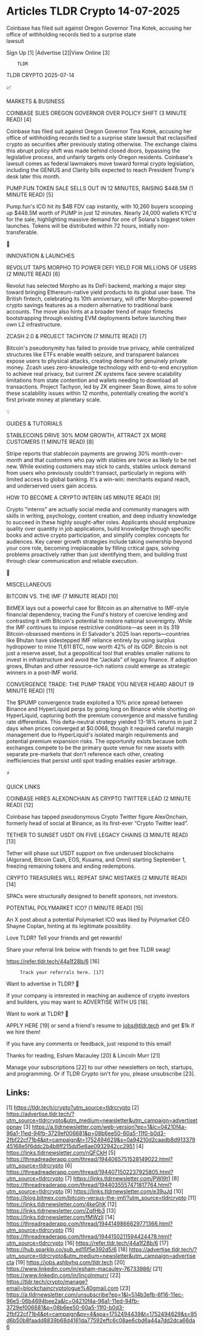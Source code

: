 # Articles TLDR Crypto 14-07-2025

Coinbase has filed suit against Oregon Governor Tina Kotek, accusing
her office of withholding records tied to a surprise state
lawsuit ‌ ‌ ‌ ‌ ‌ ‌ ‌ ‌ ‌ ‌ ‌ ‌ ‌ ‌ ‌ ‌ ‌ ‌ ‌ ‌ ‌ ‌ ‌ ‌ ‌ ‌  ‌ ‌ ‌ ‌ ‌ ‌ ‌ ‌ ‌ ‌ ‌ ‌ ‌ ‌ ‌ ‌ ‌ ‌ ‌ ‌ ‌ ‌ ‌ ‌ ‌ ‌ 


 Sign Up [1] |Advertise [2]|View Online [3] 

		TLDR 

TLDR CRYPTO 2025-07-14

📈 

MARKETS & BUSINESS

 COINBASE SUES OREGON GOVERNOR OVER POLICY SHIFT (3 MINUTE READ) [4] 

 Coinbase has filed suit against Oregon Governor Tina Kotek, accusing
her office of withholding records tied to a surprise state lawsuit
that reclassified crypto as securities after previously stating
otherwise. The exchange claims this abrupt policy shift was made
behind closed doors, bypassing the legislative process, and unfairly
targets only Oregon residents. Coinbase's lawsuit comes as federal
lawmakers move toward formal crypto legislation, including the GENIUS
and Clarity bills expected to reach President Trump's desk later this
month. 

 PUMP.FUN TOKEN SALE SELLS OUT IN 12 MINUTES, RAISING $448.5M (1
MINUTE READ) [5] 

 Pump.fun's ICO hit its $4B FDV cap instantly, with 10,260 buyers
scooping up $448.5M worth of PUMP in just 12 minutes. Nearly 24,000
wallets KYC'd for the sale, highlighting massive demand for one of
Solana's biggest token launches. Tokens will be distributed within 72
hours, initially non-transferable. 

🚀 

INNOVATION & LAUNCHES

 REVOLUT TAPS MORPHO TO POWER DEFI YIELD FOR MILLIONS OF USERS (2
MINUTE READ) [6] 

 Revolut has selected Morpho as its DeFi backend, marking a major step
toward bringing Ethereum-native yield products to its global user
base. The British fintech, celebrating its 10th anniversary, will
offer Morpho-powered crypto savings features as a modern alternative
to traditional bank accounts. The move also hints at a broader trend
of major fintechs bootstrapping through existing EVM deployments
before launching their own L2 infrastructure. 

 ZCASH 2.0 & PROJECT TACHYON (7 MINUTE READ) [7] 

 Bitcoin's pseudonymity has failed to provide true privacy, while
centralized structures like ETFs enable wealth seizure, and
transparent balances expose users to physical attacks, creating demand
for genuinely private money. Zcash uses zero-knowledge technology with
end-to-end encryption to achieve real privacy, but current ZK systems
face severe scalability limitations from state contention and wallets
needing to download all transactions. Project Tachyon, led by ZK
engineer Sean Bowe, aims to solve these scalability issues within 12
months, potentially creating the world's first private money at
planetary scale. 

💡 

GUIDES & TUTORIALS

 STABLECOINS DRIVE 30% MOM GROWTH, ATTRACT 2X MORE CUSTOMERS (1 MINUTE
READ) [8] 

 Stripe reports that stablecoin payments are growing 30%
month-over-month and that customers who pay with stables are twice as
likely to be net new. While existing customers may stick to cards,
stables unlock demand from users who previously couldn't transact,
particularly in regions with limited access to global banking. It's a
win-win: merchants expand reach, and underserved users gain access. 

 HOW TO BECOME A CRYPTO INTERN (45 MINUTE READ) [9] 

 Crypto "interns" are actually social media and community managers
with skills in writing, psychology, content creation, and deep
industry knowledge to succeed in these highly sought-after roles.
Applicants should emphasize quality over quantity in job applications,
build knowledge through specific books and active crypto
participation, and simplify complex concepts for audiences. Key career
growth strategies include taking ownership beyond your core role,
becoming irreplaceable by filling critical gaps, solving problems
proactively rather than just identifying them, and building trust
through clear communication and reliable execution. 

🦄 

MISCELLANEOUS

 BITCOIN VS. THE IMF (7 MINUTE READ) [10] 

 BitMEX lays out a powerful case for Bitcoin as an alternative to
IMF-style financial dependency, tracing the Fund's history of coercive
lending and contrasting it with Bitcoin's potential to restore
national sovereignty. While the IMF continues to impose restrictive
conditions—as seen in its 319 Bitcoin-obsessed mentions in El
Salvador's 2025 loan reports—countries like Bhutan have sidestepped
IMF reliance entirely by using surplus hydropower to mine 11,611 BTC,
now worth 42% of its GDP. Bitcoin is not just a reserve asset, but a
geopolitical tool that enables smaller nations to invest in
infrastructure and avoid the “Jackals” of legacy finance. If
adoption grows, Bhutan and other resource-rich nations could emerge as
strategic winners in a post-IMF world. 

 CONVERGENCE TRADE: THE PUMP TRADE YOU NEVER HEARD ABOUT (9 MINUTE
READ) [11] 

 The $PUMP convergence trade exploited a 10% price spread between
Binance and HyperLiquid perps by going long on Binance while shorting
on HyperLiquid, capturing both the premium convergence and massive
funding rate differentials. This delta-neutral strategy yielded 13-18%
returns in just 2 days when prices converged at $0.0068, though it
required careful margin management due to HyperLiquid's isolated
margin requirements and potential premium expansion risks. The
opportunity exists because both exchanges compete to be the primary
quote venue for new assets with separate pre-markets that don't
reference each other, creating inefficiencies that persist until spot
trading enables easier arbitrage. 

⚡ 

QUICK LINKS

 COINBASE HIRES ALEXONCHAIN AS CRYPTO TWITTER LEAD (2 MINUTE READ)
[12] 

 Coinbase has tapped pseudonymous Crypto Twitter figure AlexOnchain,
formerly head of social at Binance, as its first-ever “Crypto
Twitter lead”. 

 TETHER TO SUNSET USDT ON FIVE LEGACY CHAINS (3 MINUTE READ) [13] 

 Tether will phase out USDT support on five underused blockchains
(Algorand, Bitcoin Cash, EOS, Kusama, and Omni) starting September 1,
freezing remaining tokens and ending redemptions. 

 CRYPTO TREASURIES WILL REPEAT SPAC MISTAKES (2 MINUTE READ) [14] 

 SPACs were structurally designed to benefit sponsors, not investors. 

 POTENTIAL POLYMARKET ICO? (1 MINUTE READ) [15] 

 An X post about a potential Polymarket ICO was liked by Polymarket
CEO Shayne Coplan, hinting at its legitimate possibility. 

Love TLDR? Tell your friends and get rewards!

 Share your referral link below with friends to get free TLDR swag! 

 https://refer.tldr.tech/44a1f28b/6 [16] 

		 Track your referrals here. [17] 

Want to advertise in TLDR? 📰

 If your company is interested in reaching an audience of crypto
investors and builders, you may want to ADVERTISE WITH US [18]. 

Want to work at TLDR? 💼

 APPLY HERE [19] or send a friend's resume to jobs@tldr.tech and get
$1k if we hire them! 

 If you have any comments or feedback, just respond to this email! 

Thanks for reading, 
Esham Macauley [20] & Lincoln Murr [21] 

 Manage your subscriptions [22] to our other newsletters on tech,
startups, and programming. Or if TLDR Crypto isn't for you, please
unsubscribe [23]. 

 

Links:
------
[1] https://tldr.tech/crypto?utm_source=tldrcrypto
[2] https://advertise.tldr.tech/?utm_source=tldrcrypto&utm_medium=newsletter&utm_campaign=advertisetopnav
[3] https://a.tldrnewsletter.com/web-version?ep=1&lc=04210f4a-96a1-11ed-94fb-3729ef006681&p=08b6ee50-60a5-11f0-b0d3-2fbf22cf71b4&pt=campaign&t=1752494629&s=0a94210d2caadb8d91337945168e5f6ddc2b4b8ff215dd5e6ae0932942cc2951
[4] https://links.tldrnewsletter.com/nQFCkH
[5] https://threadreaderapp.com/thread/1944065751528149022.html?utm_source=tldrcrypto
[6] https://threadreaderapp.com/thread/1944071502237925805.html?utm_source=tldrcrypto
[7] https://links.tldrnewsletter.com/PWI9t1
[8] https://threadreaderapp.com/thread/1944035557471817764.html?utm_source=tldrcrypto
[9] https://links.tldrnewsletter.com/e39uJd
[10] https://blog.bitmex.com/bitcoin-versus-the-imf/?utm_source=tldrcrypto
[11] https://links.tldrnewsletter.com/4keGhK
[12] https://links.tldrnewsletter.com/ZqfHb3
[13] https://links.tldrnewsletter.com/fMWzIl
[14] https://threadreaderapp.com/thread/1944149866629771366.html?utm_source=tldrcrypto
[15] https://threadreaderapp.com/thread/1944150211594424478.html?utm_source=tldrcrypto
[16] https://refer.tldr.tech/44a1f28b/6
[17] https://hub.sparklp.co/sub_ed15f5e392d5/6
[18] https://advertise.tldr.tech/?utm_source=tldrcrypto&utm_medium=newsletter&utm_campaign=advertisecta
[19] https://jobs.ashbyhq.com/tldr.tech
[20] https://www.linkedin.com/in/esham-macauley-76733986/
[21] https://www.linkedin.com/in/lincolnmurr/
[22] https://tldr.tech/crypto/manage?email=blockchaincryptologue%40gmail.com
[23] https://a.tldrnewsletter.com/unsubscribe?ep=1&l=514b3efb-6f16-11ec-96e5-06b4694bee2a&lc=04210f4a-96a1-11ed-94fb-3729ef006681&p=08b6ee50-60a5-11f0-b0d3-2fbf22cf71b4&pt=campaign&pv=4&spa=1752494439&t=1752494629&s=95d6b50b8faadd8839b68d4161da77592effc6c08ae6cbd6a44a7dd2dca66da6
